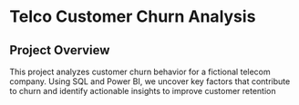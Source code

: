 # Telco Customer Churn Analysis
## Project Overview
This project analyzes customer churn behavior for a fictional telecom company. Using SQL and Power BI, we uncover key factors that contribute to churn and identify actionable insights to improve customer retention
